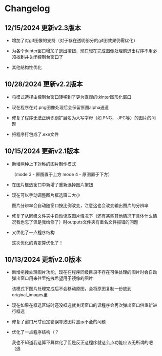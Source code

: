 # Changelog

## 12/15/2024 更新v2.3版本

* 增加了对gif图像的支持（对于存在透明部分的gif图效果仍需优化）

* 为各个tkinter窗口增加了退出按钮，现在想在完成图像处理前退出程序不用必须找到并关闭控制台窗口了

* 其他结构性优化

## 10/28/2024 更新v2.2版本

* 将模式选择由控制台窗口转移到了更为直观的tkinter图形化窗口

* 现在程序在对.png图像处理后会保留原图alpha通道

* 修复了程序无法正确识别扩展名为大写字母（如.PNG，.JPG等）的图片的问题

* 把程序打包成了.exe文件

## 10/15/2024 更新v2.1版本

* 新增两种上下对称的图片制作模式

  （mode 3 - 原图置于上方 mode 4 - 原图置于下方）

* 在图片框选窗口中新增了重新选择图片按钮

* 现在可以手动调整图片框选窗口大小

  图片分辨率会自动随窗口按比例改变，注意这也会改变输出图片的分辨率

* 修复了从同级文件夹中自动读取图片情况下（还有某些其他情况下具体什么情况我也忘了但是我给修了）时outputs文件夹有重名文件报错的问题

* 又优化了一点程序结构

  这次优化的肯定算优化了！

## 10/13/2024 更新v2.0版本

* 新增拖拽处理图片功能，现在在程序同级目录不存在可供处理的图片时会自动弹出窗口用来往里拖拽希望用于镜像的图片

   该模式下图片处理完成后不会移动原图，会将原图复制一份放到original_images里
 
* 现在如果在框选区域时还没框选就关闭窗口的话程序会再次弹出窗口供重新进行框选

* 修复了窗口尺寸设定错误导致图片显示不全的问题

* 优化了一点程序结构（？

   我也不知道我这算不算优化了但是反正这程序就这么点功能应该无所谓的吧（逃
